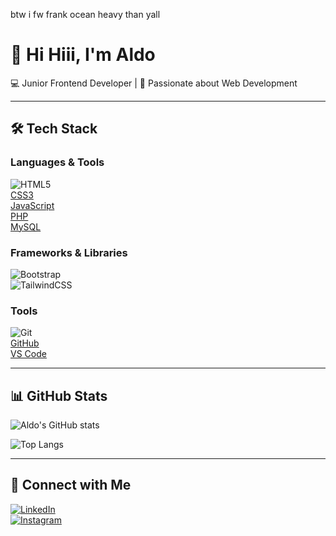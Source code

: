 btw i fw frank ocean heavy than yall

# 👋 Hi Hiii, I'm Aldo  

💻 Junior Frontend Developer | 🚀 Passionate about Web Development  

---

## 🛠️ Tech Stack

### Languages & Tools
![HTML5](https://img.shields.io/badge/HTML5-E34F26?style=for-the-badge&logo=html5&logoColor=white)  
[CSS3](https://img.shields.io/badge/CSS3-1572B6?style=for-the-badge&logo=css3&logoColor=white)  
[JavaScript](https://img.shields.io/badge/JavaScript-F7DF1E?style=for-the-badge&logo=javascript&logoColor=black)  
[PHP](https://img.shields.io/badge/PHP-777BB4?style=for-the-badge&logo=php&logoColor=white)  
[MySQL](https://img.shields.io/badge/MySQL-4479A1?style=for-the-badge&logo=mysql&logoColor=white)  

### Frameworks & Libraries
![Bootstrap](https://img.shields.io/badge/Bootstrap-7952B3?style=for-the-badge&logo=bootstrap&logoColor=white)  
![TailwindCSS](https://img.shields.io/badge/TailwindCSS-38B2AC?style=for-the-badge&logo=tailwind-css&logoColor=white)  

### Tools
![Git](https://img.shields.io/badge/Git-F05032?style=for-the-badge&logo=git&logoColor=white)  
[GitHub](https://img.shields.io/badge/GitHub-181717?style=for-the-badge&logo=github&logoColor=white)  
[VS Code](https://img.shields.io/badge/VSCode-0078D4?style=for-the-badge&logo=visual-studio-code&logoColor=white)  

---

## 📊 GitHub Stats

![Aldo's GitHub stats](https://github-readme-stats.vercel.app/api?username=aldoaldoaldonya2&show_icons=true&theme=radical)  

![Top Langs](https://github-readme-stats.vercel.app/api/top-langs/?username=aldoaldoaldonya2&layout=compact&theme=radical)  

---

## 🔗 Connect with Me
[![LinkedIn](https://img.shields.io/badge/LinkedIn-0077B5?style=for-the-badge&logo=linkedin&logoColor=white)](https://www.linkedin.com/)  
[![Instagram](https://img.shields.io/badge/Instagram-E4405F?style=for-the-badge&logo=instagram&logoColor=white)](https://www.instagram.com/)  
